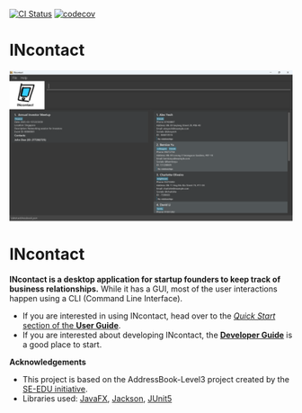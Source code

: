 [![CI Status](https://github.com/AY2425S2-CS2103T-T09-1/tp/workflows/Java%20CI/badge.svg)](https://github.com/AY2425S2-CS2103T-T09-1/tp/actions)
[![codecov](https://codecov.io/gh/AY2425S2-CS2103T-T09-1/tp/graph/badge.svg?token=QKODRGZKWZ)](https://codecov.io/gh/AY2425S2-CS2103T-T09-1/tp)

# INcontact

![Ui](docs/images/Ui.png)

# INcontact
**INcontact is a desktop application for startup founders to keep track of business relationships.** While it has a GUI, most of the user interactions happen using a CLI (Command Line Interface).


* If you are interested in using INcontact, head over to the [_Quick Start_ section of the **User Guide**](https://ay2425s2-cs2103t-t09-1.github.io/tp/UserGuide.html#quick-start).
* If you are interested about developing INcontact, the [**Developer Guide**](https://ay2425s2-cs2103t-t09-1.github.io/tp/DeveloperGuide.html) is a good place to start.


**Acknowledgements**

* This project is based on the AddressBook-Level3 project created by the [SE-EDU initiative](https://se-education.org).
* Libraries used: [JavaFX](https://openjfx.io/), [Jackson](https://github.com/FasterXML/jackson), [JUnit5](https://github.com/junit-team/junit5)
